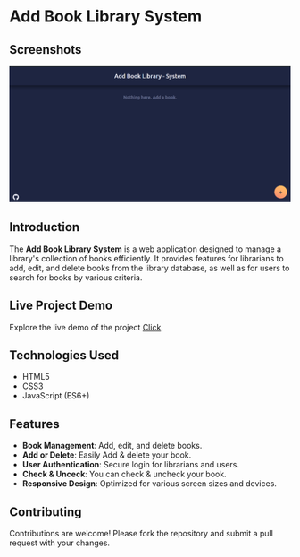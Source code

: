 # Add Book Library System

## Screenshots

![Demo Screenshot ](https://github.com/Daniish-Qureshi/Add-Book-Library-System/blob/main/desktop.png)

## Introduction

The **Add Book Library System** is a web application designed to manage a library's collection of books efficiently. It provides features for librarians to add, edit, and delete books from the library database, as well as for users to search for books by various criteria.

## Live Project Demo

Explore the live demo of the project [Click](https://your-live-demo-link.com).

## Technologies Used

- HTML5
- CSS3
- JavaScript (ES6+)

## Features

- **Book Management**: Add, edit, and delete books.
- **Add or Delete**: Easily Add & delete your book.
- **User Authentication**: Secure login for librarians and users.
- **Check & Unceck**: You can check & uncheck your book.
- **Responsive Design**: Optimized for various screen sizes and devices.

## Contributing

Contributions are welcome! Please fork the repository and submit a pull request with your changes.
